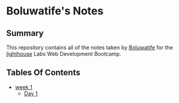 # Boluwatife's Notes


## Summary 


This repository contains all of the notes taken by [Boluwatife](https://github.com/dontife) for the [lighthouse](https://www.lighthouselabs.ca/) Labs Web Development Bootcamp.




## Tables Of Contents
* [week 1](Week_1)
  * [Day 1](Week_1/Day_1)